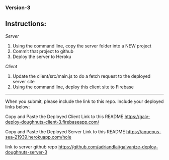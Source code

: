 ### Version-3

## Instructions:
_Server_
1. Using the command line, copy the server folder into a NEW project
1. Commit that project to github
1. Deploy the server to Heroku

_Client_
1.  Update the client/src/main.js to do a fetch request to the deployed server site
1.  Using the command line, deploy this client site to Firebase

<hr>
When you submit, please include the link to this repo. Include your deployed links below:

Copy and Paste the Deployed Client Link to this README
https://galv-deploy-doughnuts-client-3.firebaseapp.com/

Copy and Paste the Deployed Server Link to this README
https://aqueous-sea-21939.herokuapp.com/hole

link to server github repo 
https://github.com/adriandlai/galvanize-deploy-doughnuts-server-3
